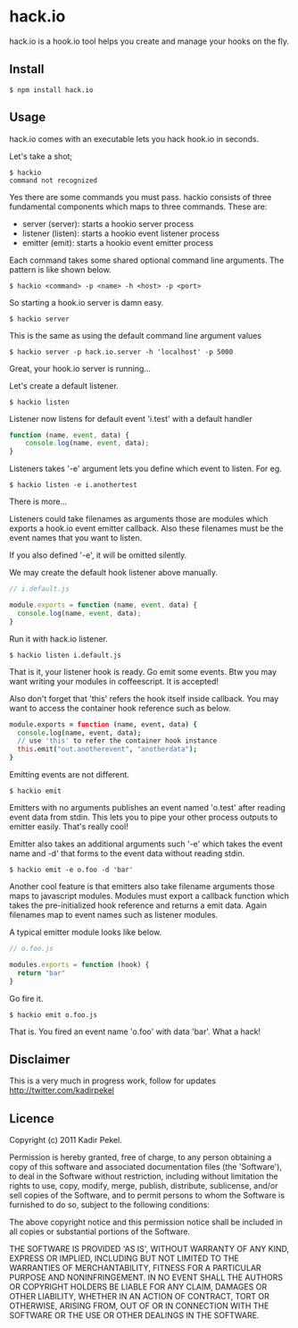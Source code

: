 hack.io
=======
hack.io is a hook.io tool helps you create and manage your hooks on the fly.

Install
-------
```
$ npm install hack.io
```

Usage
-----
hack.io comes with an executable lets you hack hook.io in seconds.

Let's take a shot;

```
$ hackio
command not recognized
```

Yes there are some commands you must pass. hackio consists of three fundamental components which maps
to three commands. These are:

 * server (server): starts a hookio server process
 * listener (listen): starts a hookio event listener process
 * emitter (emit): starts a hookio event emitter process

Each command takes some shared optional command line arguments. The pattern is like shown below.

```
$ hackio <command> -p <name> -h <host> -p <port>
```

So starting a hook.io server is damn easy.

```
$ hackio server
```

This is the same as using the default command line argument values

```
$ hackio server -p hack.io.server -h 'localhost' -p 5000
```

Great, your hook.io server is running...

Let's create a default listener. 

```
$ hackio listen
```

Listener now listens for default event 'i.test' with a default handler

``` javascript
function (name, event, data) {
	console.log(name, event, data);
}
```

Listeners takes '-e' argument lets you define which event to listen. For eg.

```
$ hackio listen -e i.anothertest
```

There is more...

Listeners could take filenames as arguments those are modules which exports a hook.io event emitter
callback. Also these filenames must be the event names that you want to listen.

If you also defined '-e', it will be omitted silently.

We may create the default hook listener above manually.

``` javascript
// i.default.js

module.exports = function (name, event, data) {
  console.log(name, event, data);
}
```

Run it with hack.io listener.

```
$ hackio listen i.default.js
```

That is it, your listener hook is ready. Go emit some events. Btw you may want writing your modules in coffeescript.
It is accepted!

Also don't forget that 'this' refers the hook itself inside callback. You may want to access the container hook
reference such as below.

``` coffeescript
module.exports = function (name, event, data) {
  console.log(name, event, data);
  // use 'this' to refer the container hook instance
  this.emit("out.anotherevent", "anotherdata");
}
```

Emitting events are not different. 

```
$ hackio emit
```

Emitters with no arguments publishes an event named 'o.test' after reading event data from stdin.
This lets you to pipe your other process outputs to emitter easily. That's really cool!

Emitter also takes an additional arguments such '-e' which takes the event name and -d' that forms to
the event data without reading stdin.

```
$ hackio emit -e o.foo -d 'bar'
```

Another cool feature is that emitters also take filename arguments those maps to javascript modules. Modules must
export a callback function which takes the pre-initialized hook reference and returns a emit data. Again filenames
map to event names such as listener modules.

 A typical emitter module looks like below.

``` javascript
// o.foo.js

modules.exports = function (hook) {
  return "bar"
}
```

Go fire it.

```
$ hackio emit o.foo.js
```

That is. You fired an event name 'o.foo' with data 'bar'. What a hack!


Disclaimer
----------
This is a very much in progress work, follow for updates <http://twitter.com/kadirpekel>

Licence
-------
Copyright (c) 2011 Kadir Pekel.

Permission is hereby granted, free of charge, to any person obtaining a copy of
this software and associated documentation files (the 'Software'), to deal in
the Software without restriction, including without limitation the rights to
use, copy, modify, merge, publish, distribute, sublicense, and/or sell copies of
the Software, and to permit persons to whom the Software is furnished to do so,
subject to the following conditions:

The above copyright notice and this permission notice shall be included in all
copies or substantial portions of the Software.

THE SOFTWARE IS PROVIDED 'AS IS', WITHOUT WARRANTY OF ANY KIND, EXPRESS OR
IMPLIED, INCLUDING BUT NOT LIMITED TO THE WARRANTIES OF MERCHANTABILITY, FITNESS
FOR A PARTICULAR PURPOSE AND NONINFRINGEMENT. IN NO EVENT SHALL THE AUTHORS OR
COPYRIGHT HOLDERS BE LIABLE FOR ANY CLAIM, DAMAGES OR OTHER LIABILITY, WHETHER
IN AN ACTION OF CONTRACT, TORT OR OTHERWISE, ARISING FROM, OUT OF OR IN
CONNECTION WITH THE SOFTWARE OR THE USE OR OTHER DEALINGS IN THE SOFTWARE.